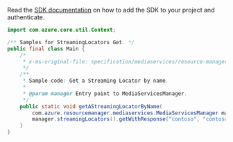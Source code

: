 Read the [SDK documentation](https://github.com/Azure/azure-sdk-for-java/blob/azure-resourcemanager-mediaservices_1.1.0-beta.3/sdk/mediaservices/azure-resourcemanager-mediaservices/README.md) on how to add the SDK to your project and authenticate.

```java
import com.azure.core.util.Context;

/** Samples for StreamingLocators Get. */
public final class Main {
    /*
     * x-ms-original-file: specification/mediaservices/resource-manager/Microsoft.Media/stable/2021-11-01/examples/streaming-locators-get-by-name.json
     */
    /**
     * Sample code: Get a Streaming Locator by name.
     *
     * @param manager Entry point to MediaServicesManager.
     */
    public static void getAStreamingLocatorByName(
        com.azure.resourcemanager.mediaservices.MediaServicesManager manager) {
        manager.streamingLocators().getWithResponse("contoso", "contosomedia", "clearStreamingLocator", Context.NONE);
    }
}
```
